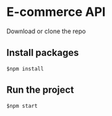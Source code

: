 # E-commerce API

Download or clone the repo

## Install packages 
`$npm install`

## Run the project 
`$npm start`
